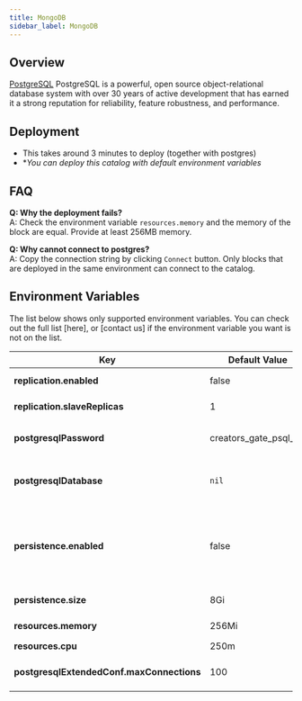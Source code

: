 ```yaml
---
title: MongoDB
sidebar_label: MongoDB
---
```


## Overview

[PostgreSQL](https://www.postgresql.org/) PostgreSQL is a powerful, open source object-relational database system with over 30 years of active development that has earned it a strong reputation for reliability, feature robustness, and performance.

## Deployment

- This takes around 3 minutes to deploy (together with postgres)
- **You can deploy this catalog with default environment variables*

## FAQ

**Q: Why the deployment fails?**  
A: Check the environment variable `resources.memory` and the memory of the block are equal. Provide at least 256MB memory.

**Q: Why cannot connect to postgres?**  
A: Copy the connection string by clicking `Connect` button. Only blocks that are deployed in the same environment can connect to the catalog.

## Environment Variables

The list below shows only supported environment variables. You can check out the full list [here], or [contact us] if the environment variable you want is not on the list.


| Key        | Default Value           | Description  |
| ---  | --- | --- |
| **replication.enabled** |  false | enable replicas |
| **replication.slaveReplicas**     | 1      |  number of replicas |
| **postgresqlPassword** |  creators_gate_psql_00  |  password for superadmin |
| **postgresqlDatabase** |  `nil`  |  empty value will create `postgres` by default  |
| **persistence.enabled** |  false  |  persistence data to disk. setting to `true` to avoid data loss after restart |
| **persistence.size** |  8Gi  |  persistence disk size |
| **resources.memory** |  256Mi  |  memory limit  |
| **resources.cpu** |  250m  |  cPU limit |
| **postgresqlExtendedConf.maxConnections** |  100  |  maximum connections allowed |

